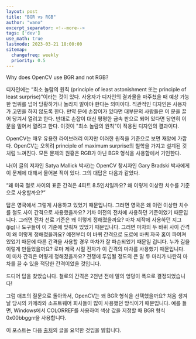 ```yaml
---
layout: post
title: "BGR vs RGB"
author: "wano"
excerpt_separator: <!--more-->
tags: ['dev']
use_math: true
lastmode: 2023-03-21 18:00:00
sitemap:
  changefreq: weekly
  priority: 0.5
---
```


Why does OpenCV use BGR and not RGB?<!--more-->

디자인에는 “최소 놀람의 원칙 (principle of least astonishment 또는 principle of least surprise)”이라는 것이 있다. 사용자가 디자인의 결과물을 마주쳤을 때 예상 가능한 범위를 넘어 당황하거나 놀라지 말아야 한다는 의미이다. 직관적인 디자인은 사용자가 고민을 하지 않도록 한다. 만약 문에 손잡이가 있다면 대부분의 사람들은 이 문을 끌어 당겨서 열려고 한다. 반대로 손잡이 대신 평평한 금속 판으로 되어 있다면 당연히 이 문을 밀어서 열려고 한다. 이것이 "최소 놀람의 원칙"이 적용된 디자인의 결과이다.

OpenCV는 매우 유용한 라이브러리 이지만 이러한 원칙을 기준으로 보면 재앙에 가깝다. OpenCV는 오히려 principle of maximum surprise의 철학을 가지고 설계된 것처럼 느껴진다. 모든 문제의 원흉은 RGB가 아닌 BGR 형식을 사용함에서 기인한다.

나(이 글의 저자인 Satya Mallick 박사)는 OpenCV 창시자인 Gary Bradski 박사에게 이 문제에 대해서 물어본 적이 있다. 그의 대답은 다음과 같았다.

“왜 미국 철로 사이의 표준 간격은 4피트 8.5인치일까요? 왜 이렇게 이상한 치수를 기준으로 사용할까요?”

답은 영국에서 그렇게 사용하고 있었기 때문입니다. 그러면 영국은 왜 이런 이상한 치수를 철도 사이 간격으로 사용했을까요? 기차 이전의 전차에 사용하던 기준이었기 때문입니다. 그러면 전차 선로 기준은 왜 이렇게 정해졌을까요? 마차 제작에 사용하던 지그(jig)나 도구들이 이 기준에 맞춰져 있었기 때문입니다. 그러면 마차의 두 바퀴 사이 간격이 왜 이렇게 정해졌을까요? 예전부터 이 바퀴 간격으로 도로에 바퀴 자국 홈이 파여져 있었기 때문에 다른 간격을 사용할 경우 마차가 잘 파손되었기 때문일 겁니다. 누가 길을 이렇게 만들었을까요? 로마 제국 시절 전차가 이 간격의 마차를 사용했기 때문입니다. 이 마차 간격은 어떻게 정해졌을까요? 전쟁에 투입될 정도의 큰 말 두 마리가 나란히 마차를 끌 수 있을 적당한 간격이었을 것입니다.

드디어 답을 찾았습니다. 철로의 간격은 2천년 전에 말의 엉덩이 폭으로 결정되었습니다!

그럼 애초의 질문으로 돌아와서, OpenCV는 왜 BGR 형식을 선택했을까요? 처음 생겨날 당시의 카메라와 소프트웨어 회사들이 많이 사용했던 방식이기 때문입니다. 예를 들면, Windows에서 COLORREF를 사용하여 색상 값을 지정할 때 BGR 형식 0x00bbggrr을 사용합니다.

이 포스트는 다음 [출처](https://www.learnopencv.com/why-does-opencv-use-bgr-color-format)의 글을 요약한 것임을 밝힙니다.
